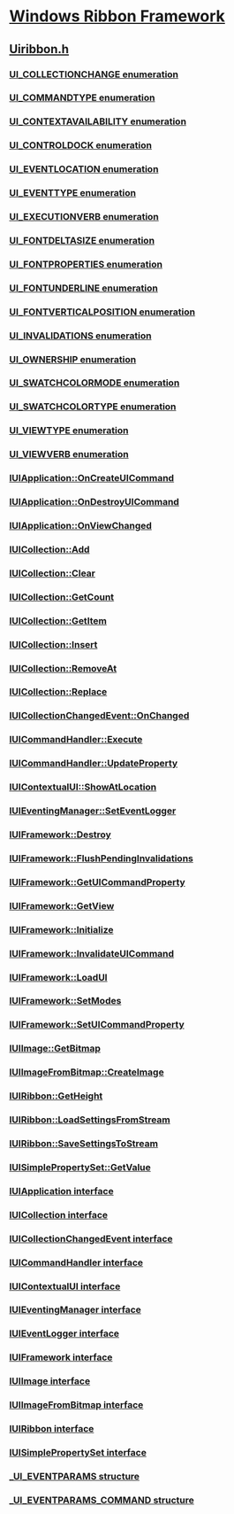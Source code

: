 # [Windows Ribbon Framework](../_windowsribbon/index.md)
## [Uiribbon.h](index.md)
### [UI_COLLECTIONCHANGE enumeration](../uiribbon/ne-uiribbon-ui_collectionchange.md)
### [UI_COMMANDTYPE enumeration](../uiribbon/ne-uiribbon-ui_commandtype.md)
### [UI_CONTEXTAVAILABILITY enumeration](../uiribbon/ne-uiribbon-ui_contextavailability.md)
### [UI_CONTROLDOCK enumeration](../uiribbon/ne-uiribbon-ui_controldock.md)
### [UI_EVENTLOCATION enumeration](../uiribbon/ne-uiribbon-ui_eventlocation.md)
### [UI_EVENTTYPE enumeration](../uiribbon/ne-uiribbon-ui_eventtype.md)
### [UI_EXECUTIONVERB enumeration](../uiribbon/ne-uiribbon-ui_executionverb.md)
### [UI_FONTDELTASIZE enumeration](../uiribbon/ne-uiribbon-ui_fontdeltasize.md)
### [UI_FONTPROPERTIES enumeration](../uiribbon/ne-uiribbon-ui_fontproperties.md)
### [UI_FONTUNDERLINE enumeration](../uiribbon/ne-uiribbon-ui_fontunderline.md)
### [UI_FONTVERTICALPOSITION enumeration](../uiribbon/ne-uiribbon-ui_fontverticalposition.md)
### [UI_INVALIDATIONS enumeration](../uiribbon/ne-uiribbon-ui_invalidations.md)
### [UI_OWNERSHIP enumeration](../uiribbon/ne-uiribbon-ui_ownership.md)
### [UI_SWATCHCOLORMODE enumeration](../uiribbon/ne-uiribbon-ui_swatchcolormode.md)
### [UI_SWATCHCOLORTYPE enumeration](../uiribbon/ne-uiribbon-ui_swatchcolortype.md)
### [UI_VIEWTYPE enumeration](../uiribbon/ne-uiribbon-ui_viewtype.md)
### [UI_VIEWVERB enumeration](../uiribbon/ne-uiribbon-ui_viewverb.md)
### [IUIApplication::OnCreateUICommand](../uiribbon/nf-uiribbon-iuiapplication-oncreateuicommand.md)
### [IUIApplication::OnDestroyUICommand](../uiribbon/nf-uiribbon-iuiapplication-ondestroyuicommand.md)
### [IUIApplication::OnViewChanged](../uiribbon/nf-uiribbon-iuiapplication-onviewchanged.md)
### [IUICollection::Add](../uiribbon/nf-uiribbon-iuicollection-add.md)
### [IUICollection::Clear](../uiribbon/nf-uiribbon-iuicollection-clear.md)
### [IUICollection::GetCount](../uiribbon/nf-uiribbon-iuicollection-getcount.md)
### [IUICollection::GetItem](../uiribbon/nf-uiribbon-iuicollection-getitem.md)
### [IUICollection::Insert](../uiribbon/nf-uiribbon-iuicollection-insert.md)
### [IUICollection::RemoveAt](../uiribbon/nf-uiribbon-iuicollection-removeat.md)
### [IUICollection::Replace](../uiribbon/nf-uiribbon-iuicollection-replace.md)
### [IUICollectionChangedEvent::OnChanged](../uiribbon/nf-uiribbon-iuicollectionchangedevent-onchanged.md)
### [IUICommandHandler::Execute](../uiribbon/nf-uiribbon-iuicommandhandler-execute.md)
### [IUICommandHandler::UpdateProperty](../uiribbon/nf-uiribbon-iuicommandhandler-updateproperty.md)
### [IUIContextualUI::ShowAtLocation](../uiribbon/nf-uiribbon-iuicontextualui-showatlocation.md)
### [IUIEventingManager::SetEventLogger](../uiribbon/nf-uiribbon-iuieventingmanager-seteventlogger.md)
### [IUIFramework::Destroy](../uiribbon/nf-uiribbon-iuiframework-destroy.md)
### [IUIFramework::FlushPendingInvalidations](../uiribbon/nf-uiribbon-iuiframework-flushpendinginvalidations.md)
### [IUIFramework::GetUICommandProperty](../uiribbon/nf-uiribbon-iuiframework-getuicommandproperty.md)
### [IUIFramework::GetView](../uiribbon/nf-uiribbon-iuiframework-getview.md)
### [IUIFramework::Initialize](../uiribbon/nf-uiribbon-iuiframework-initialize.md)
### [IUIFramework::InvalidateUICommand](../uiribbon/nf-uiribbon-iuiframework-invalidateuicommand.md)
### [IUIFramework::LoadUI](../uiribbon/nf-uiribbon-iuiframework-loadui.md)
### [IUIFramework::SetModes](../uiribbon/nf-uiribbon-iuiframework-setmodes.md)
### [IUIFramework::SetUICommandProperty](../uiribbon/nf-uiribbon-iuiframework-setuicommandproperty.md)
### [IUIImage::GetBitmap](../uiribbon/nf-uiribbon-iuiimage-getbitmap.md)
### [IUIImageFromBitmap::CreateImage](../uiribbon/nf-uiribbon-iuiimagefrombitmap-createimage.md)
### [IUIRibbon::GetHeight](../uiribbon/nf-uiribbon-iuiribbon-getheight.md)
### [IUIRibbon::LoadSettingsFromStream](../uiribbon/nf-uiribbon-iuiribbon-loadsettingsfromstream.md)
### [IUIRibbon::SaveSettingsToStream](../uiribbon/nf-uiribbon-iuiribbon-savesettingstostream.md)
### [IUISimplePropertySet::GetValue](../uiribbon/nf-uiribbon-iuisimplepropertyset-getvalue.md)
### [IUIApplication interface](../uiribbon/nn-uiribbon-iuiapplication.md)
### [IUICollection interface](../uiribbon/nn-uiribbon-iuicollection.md)
### [IUICollectionChangedEvent interface](../uiribbon/nn-uiribbon-iuicollectionchangedevent.md)
### [IUICommandHandler interface](../uiribbon/nn-uiribbon-iuicommandhandler.md)
### [IUIContextualUI interface](../uiribbon/nn-uiribbon-iuicontextualui.md)
### [IUIEventingManager interface](../uiribbon/nn-uiribbon-iuieventingmanager.md)
### [IUIEventLogger interface](../uiribbon/nn-uiribbon-iuieventlogger.md)
### [IUIFramework interface](../uiribbon/nn-uiribbon-iuiframework.md)
### [IUIImage interface](../uiribbon/nn-uiribbon-iuiimage.md)
### [IUIImageFromBitmap interface](../uiribbon/nn-uiribbon-iuiimagefrombitmap.md)
### [IUIRibbon interface](../uiribbon/nn-uiribbon-iuiribbon.md)
### [IUISimplePropertySet interface](../uiribbon/nn-uiribbon-iuisimplepropertyset.md)
### [_UI_EVENTPARAMS structure](../uiribbon/ns-uiribbon-_ui_eventparams.md)
### [_UI_EVENTPARAMS_COMMAND structure](../uiribbon/ns-uiribbon-_ui_eventparams_command.md)
